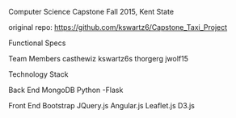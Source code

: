 Computer Science Capstone Fall 2015, Kent State

original repo: https://github.com/kswartz6/Capstone_Taxi_Project

Functional Specs

Team Members
  casthewiz
  kswartz6s
  thorgerg
  jwolf15

Technology Stack

Back End
  MongoDB
  Python
    -Flask

Front End
  Bootstrap
  JQuery.js
  Angular.js
  Leaflet.js
  D3.js
